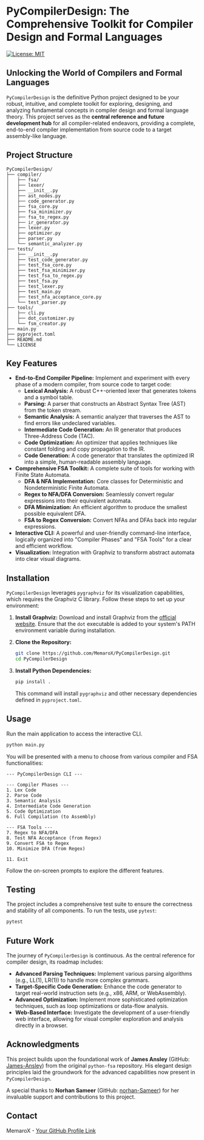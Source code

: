 # PyCompilerDesign: The Comprehensive Toolkit for Compiler Design and Formal Languages

[![License: MIT](https://img.shields.io/badge/License-MIT-yellow.svg)](https://opensource.org/licenses/MIT)

## Unlocking the World of Compilers and Formal Languages

`PyCompilerDesign` is the definitive Python project designed to be your robust, intuitive, and complete toolkit for exploring, designing, and analyzing fundamental concepts in compiler design and formal language theory. This project serves as the **central reference and future development hub** for all compiler-related endeavors, providing a complete, end-to-end compiler implementation from source code to a target assembly-like language.

## Project Structure

```
PyCompilerDesign/
├── compiler/
│   ├── fsa/
│   ├── lexer/
│   ├── __init__.py
│   ├── ast_nodes.py
│   ├── code_generator.py
│   ├── fsa_core.py
│   ├── fsa_minimizer.py
│   ├── fsa_to_regex.py
│   ├── ir_generator.py
│   ├── lexer.py
│   ├── optimizer.py
│   ├── parser.py
│   └── semantic_analyzer.py
├── tests/
│   ├── __init__.py
│   ├── test_code_generator.py
│   ├── test_fsa_core.py
│   ├── test_fsa_minimizer.py
│   ├── test_fsa_to_regex.py
│   ├── test_fsa.py
│   ├── test_lexer.py
│   ├── test_main.py
│   ├── test_nfa_acceptance_core.py
│   └── test_parser.py
├── tools/
│   ├── cli.py
│   ├── dot_customizer.py
│   └── fsm_creator.py
├── main.py
├── pyproject.toml
├── README.md
└── LICENSE
```

## Key Features

-   **End-to-End Compiler Pipeline:** Implement and experiment with every phase of a modern compiler, from source code to target code:
    -   **Lexical Analysis:** A robust C++-oriented lexer that generates tokens and a symbol table.
    -   **Parsing:** A parser that constructs an Abstract Syntax Tree (AST) from the token stream.
    -   **Semantic Analysis:** A semantic analyzer that traverses the AST to find errors like undeclared variables.
    -   **Intermediate Code Generation:** An IR generator that produces Three-Address Code (TAC).
    -   **Code Optimization:** An optimizer that applies techniques like constant folding and copy propagation to the IR.
    -   **Code Generation:** A code generator that translates the optimized IR into a simple, human-readable assembly language.
-   **Comprehensive FSA Toolkit:** A complete suite of tools for working with Finite State Automata.
    -   **DFA & NFA Implementation:** Core classes for Deterministic and Nondeterministic Finite Automata.
    -   **Regex to NFA/DFA Conversion:** Seamlessly convert regular expressions into their equivalent automata.
    -   **DFA Minimization:** An efficient algorithm to produce the smallest possible equivalent DFA.
    -   **FSA to Regex Conversion:** Convert NFAs and DFAs back into regular expressions.
-   **Interactive CLI:** A powerful and user-friendly command-line interface, logically organized into "Compiler Phases" and "FSA Tools" for a clear and efficient workflow.
-   **Visualization:** Integration with Graphviz to transform abstract automata into clear visual diagrams.

## Installation

`PyCompilerDesign` leverages `pygraphviz` for its visualization capabilities, which requires the Graphviz C library. Follow these steps to set up your environment:

1.  **Install Graphviz:** Download and install Graphviz from the [official website](https://graphviz.org/download/). Ensure that the `dot` executable is added to your system's PATH environment variable during installation.

2.  **Clone the Repository:**
    ```bash
    git clone https://github.com/MemaroX/PyCompilerDesign.git
    cd PyCompilerDesign
    ```

3.  **Install Python Dependencies:**
    ```bash
    pip install .
    ```
    This command will install `pygraphviz` and other necessary dependencies defined in `pyproject.toml`.

## Usage

Run the main application to access the interactive CLI.

```bash
python main.py
```

You will be presented with a menu to choose from various compiler and FSA functionalities:

```
--- PyCompilerDesign CLI ---

--- Compiler Phases ---
1. Lex Code
2. Parse Code
3. Semantic Analysis
4. Intermediate Code Generation
5. Code Optimization
6. Full Compilation (to Assembly)

--- FSA Tools ---
7. Regex to NFA/DFA
8. Test NFA Acceptance (from Regex)
9. Convert FSA to Regex
10. Minimize DFA (from Regex)

11. Exit
```

Follow the on-screen prompts to explore the different features.

## Testing

The project includes a comprehensive test suite to ensure the correctness and stability of all components. To run the tests, use `pytest`:

```bash
pytest
```

## Future Work

The journey of `PyCompilerDesign` is continuous. As the central reference for compiler design, its roadmap includes:

-   **Advanced Parsing Techniques:** Implement various parsing algorithms (e.g., LL(1), LR(1)) to handle more complex grammars.
-   **Target-Specific Code Generation:** Enhance the code generator to target real-world instruction sets (e.g., x86, ARM, or WebAssembly).
-   **Advanced Optimization:** Implement more sophisticated optimization techniques, such as loop optimizations or data-flow analysis.
-   **Web-Based Interface:** Investigate the development of a user-friendly web interface, allowing for visual compiler exploration and analysis directly in a browser.

## Acknowledgments

This project builds upon the foundational work of **James Ansley** (GitHub: [James-Ansley](https://github.com/James-Ansley)) from the original `python-fsa` repository. His elegant design principles laid the groundwork for the advanced capabilities now present in `PyCompilerDesign`.

A special thanks to **Norhan Sameer** (GitHub: [norhan-Sameer](https://github.com/norhan-Sameer)) for her invaluable support and contributions to this project.

## Contact

MemaroX - [Your GitHub Profile Link](https://github.com/MemaroX)
